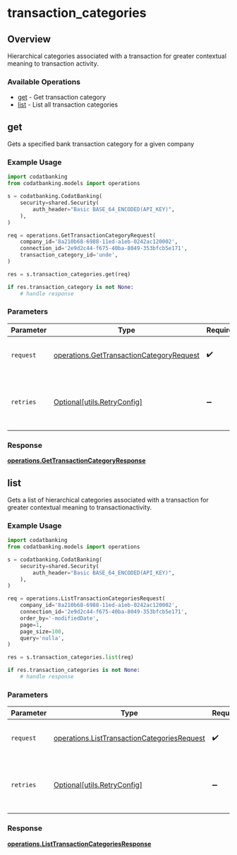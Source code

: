 # transaction_categories

## Overview

Hierarchical categories associated with a transaction for greater contextual meaning to transaction activity.

### Available Operations

* [get](#get) - Get transaction category
* [list](#list) - List all transaction categories

## get

Gets a specified bank transaction category for a given company

### Example Usage

```python
import codatbanking
from codatbanking.models import operations

s = codatbanking.CodatBanking(
    security=shared.Security(
        auth_header="Basic BASE_64_ENCODED(API_KEY)",
    ),
)

req = operations.GetTransactionCategoryRequest(
    company_id='8a210b68-6988-11ed-a1eb-0242ac120002',
    connection_id='2e9d2c44-f675-40ba-8049-353bfcb5e171',
    transaction_category_id='unde',
)

res = s.transaction_categories.get(req)

if res.transaction_category is not None:
    # handle response
```

### Parameters

| Parameter                                                                                            | Type                                                                                                 | Required                                                                                             | Description                                                                                          |
| ---------------------------------------------------------------------------------------------------- | ---------------------------------------------------------------------------------------------------- | ---------------------------------------------------------------------------------------------------- | ---------------------------------------------------------------------------------------------------- |
| `request`                                                                                            | [operations.GetTransactionCategoryRequest](../../models/operations/gettransactioncategoryrequest.md) | :heavy_check_mark:                                                                                   | The request object to use for the request.                                                           |
| `retries`                                                                                            | [Optional[utils.RetryConfig]](../../models/utils/retryconfig.md)                                     | :heavy_minus_sign:                                                                                   | Configuration to override the default retry behavior of the client.                                  |


### Response

**[operations.GetTransactionCategoryResponse](../../models/operations/gettransactioncategoryresponse.md)**


## list

Gets a list of hierarchical categories associated with a transaction for greater contextual meaning to transactionactivity.

### Example Usage

```python
import codatbanking
from codatbanking.models import operations

s = codatbanking.CodatBanking(
    security=shared.Security(
        auth_header="Basic BASE_64_ENCODED(API_KEY)",
    ),
)

req = operations.ListTransactionCategoriesRequest(
    company_id='8a210b68-6988-11ed-a1eb-0242ac120002',
    connection_id='2e9d2c44-f675-40ba-8049-353bfcb5e171',
    order_by='-modifiedDate',
    page=1,
    page_size=100,
    query='nulla',
)

res = s.transaction_categories.list(req)

if res.transaction_categories is not None:
    # handle response
```

### Parameters

| Parameter                                                                                                  | Type                                                                                                       | Required                                                                                                   | Description                                                                                                |
| ---------------------------------------------------------------------------------------------------------- | ---------------------------------------------------------------------------------------------------------- | ---------------------------------------------------------------------------------------------------------- | ---------------------------------------------------------------------------------------------------------- |
| `request`                                                                                                  | [operations.ListTransactionCategoriesRequest](../../models/operations/listtransactioncategoriesrequest.md) | :heavy_check_mark:                                                                                         | The request object to use for the request.                                                                 |
| `retries`                                                                                                  | [Optional[utils.RetryConfig]](../../models/utils/retryconfig.md)                                           | :heavy_minus_sign:                                                                                         | Configuration to override the default retry behavior of the client.                                        |


### Response

**[operations.ListTransactionCategoriesResponse](../../models/operations/listtransactioncategoriesresponse.md)**

